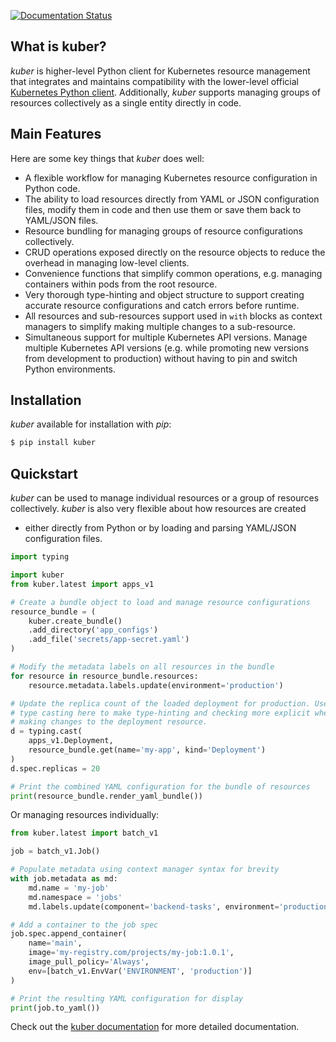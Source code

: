 [![Documentation Status](https://readthedocs.org/projects/kuber/badge/?version=latest)](https://kuber.readthedocs.io/en/latest/?badge=latest)

## What is kuber?

_kuber_ is higher-level Python client for Kubernetes resource management that
integrates and maintains compatibility with the lower-level official 
[Kubernetes Python client](https://github.com/kubernetes-client/python). 
Additionally, _kuber_ supports managing groups of resources collectively as
a single entity directly in code.

## Main Features

Here are some key things that _kuber_ does well:

- A flexible workflow for managing Kubernetes resource configuration in Python 
  code.
- The ability to load resources directly from YAML or JSON configuration files,
  modify them in code and then use them or save them back to YAML/JSON files.
- Resource bundling for managing groups of resource configurations collectively.
- CRUD operations exposed directly on the resource objects to reduce the 
  overhead in managing low-level clients.
- Convenience functions that simplify common operations, e.g. managing 
  containers within pods from the root resource.
- Very thorough type-hinting and object structure to support creating accurate 
  resource configurations and catch errors before runtime.
- All resources and sub-resources support used in `with` blocks as context
  managers to simplify making multiple changes to a sub-resource.
- Simultaneous support for multiple Kubernetes API versions. Manage multiple
  Kubernetes API versions (e.g. while promoting new versions from development 
  to production) without having to pin and switch Python environments.

## Installation

_kuber_ available for installation with _pip_:

```bash
$ pip install kuber
```

## Quickstart

_kuber_ can be used to manage individual resources or a group of resources
collectively. _kuber_ is also very flexible about how resources are created
- either directly from Python or by loading and parsing YAML/JSON configuration
files. 

```python
import typing

import kuber
from kuber.latest import apps_v1

# Create a bundle object to load and manage resource configurations
resource_bundle = (
    kuber.create_bundle()
    .add_directory('app_configs')
    .add_file('secrets/app-secret.yaml')
)

# Modify the metadata labels on all resources in the bundle
for resource in resource_bundle.resources:
    resource.metadata.labels.update(environment='production')

# Update the replica count of the loaded deployment for production. Use
# type casting here to make type-hinting and checking more explicit when
# making changes to the deployment resource.
d = typing.cast(
    apps_v1.Deployment, 
    resource_bundle.get(name='my-app', kind='Deployment')
)
d.spec.replicas = 20

# Print the combined YAML configuration for the bundle of resources
print(resource_bundle.render_yaml_bundle())
```

Or managing resources individually:

```python
from kuber.latest import batch_v1

job = batch_v1.Job()

# Populate metadata using context manager syntax for brevity
with job.metadata as md:
    md.name = 'my-job'
    md.namespace = 'jobs'
    md.labels.update(component='backend-tasks', environment='production')

# Add a container to the job spec
job.spec.append_container(
    name='main',
    image='my-registry.com/projects/my-job:1.0.1',
    image_pull_policy='Always',
    env=[batch_v1.EnvVar('ENVIRONMENT', 'production')]
)

# Print the resulting YAML configuration for display
print(job.to_yaml())
```

Check out the [kuber documentation](https://kuber.readthedocs.io/en/latest/)
for more detailed documentation.
